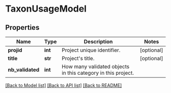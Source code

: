 # TaxonUsageModel

## Properties
Name | Type | Description | Notes
------------ | ------------- | ------------- | -------------
**projid** | **int** | Project unique identifier. | [optional] 
**title** | **str** | Project&#39;s title. | [optional] 
**nb_validated** | **int** | How many validated objects in this category in this project. | 

[[Back to Model list]](../README.md#documentation-for-models) [[Back to API list]](../README.md#documentation-for-api-endpoints) [[Back to README]](../README.md)


